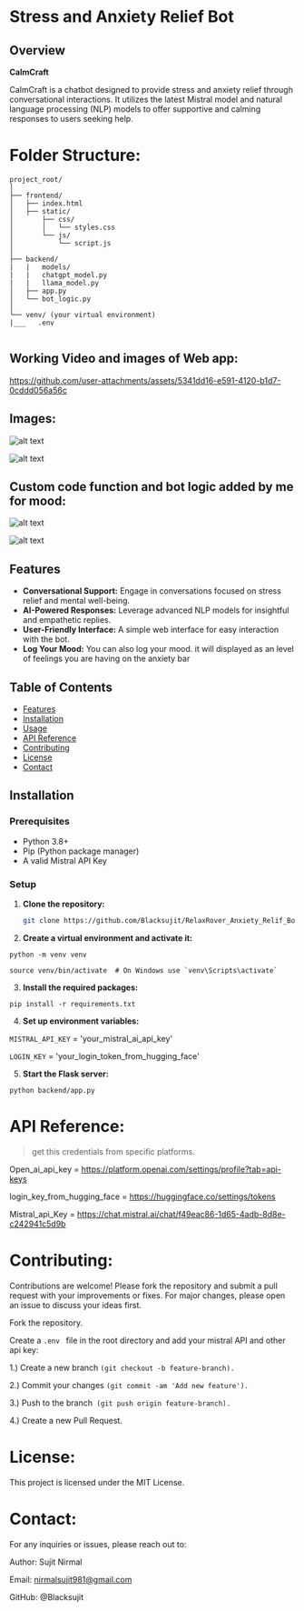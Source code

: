 # Stress and Anxiety Relief Bot

## Overview

**CalmCraft** 

CalmCraft is a chatbot designed to provide stress and anxiety relief through conversational interactions. It utilizes the latest Mistral model and natural language processing (NLP) models to offer supportive and calming responses to users seeking help.


# Folder Structure:

```
project_root/
│
├── frontend/
│   ├── index.html
│   ├── static/
│       ├── css/
│       │   └── styles.css
│       └── js/
│           └── script.js
│
├── backend/
|   |   models/
|   |   chatgpt_model.py
|   |   llama_model.py
│   ├── app.py
│   └── bot_logic.py
│
└── venv/ (your virtual environment)
|___   .env


```

## Working Video and images of Web app:



https://github.com/user-attachments/assets/5341dd16-e591-4120-b1d7-0cddd056a56c



## Images:

![alt text](image.png)


![alt text](image1.png)

## Custom code function and bot logic added by me for mood:


![alt text](code_block.png)



![alt text](botlogic.png)


## Features

- **Conversational Support:** Engage in conversations focused on stress relief and mental well-being.
- **AI-Powered Responses:** Leverage advanced NLP models for insightful and empathetic replies.
- **User-Friendly Interface:** A simple web interface for easy interaction with the bot.
- **Log Your Mood:** You can also log your mood. it will displayed as an level of feelings you are having on the anxiety bar 

## Table of Contents

- [Features](#features)
- [Installation](#installation)
- [Usage](#usage)
- [API Reference](#api-reference)
- [Contributing](#contributing)
- [License](#license)
- [Contact](#contact)

## Installation

### Prerequisites

- Python 3.8+
- Pip (Python package manager)
- A valid Mistral API Key 

### Setup

1. **Clone the repository:**

   ```bash
   git clone https://github.com/Blacksujit/RelaxRover_Anxiety_Relif_Bot
   ```

2. **Create a virtual environment and activate it:**


```
python -m venv venv
```

```
source venv/bin/activate  # On Windows use `venv\Scripts\activate`
```

3. **Install the required packages:**

```
pip install -r requirements.txt

```

4. **Set up environment variables:**

 
`MISTRAL_API_KEY` = 'your_mistral_ai_api_key'

`LOGIN_KEY` = 'your_login_token_from_hugging_face'


5. **Start the Flask server:**

```
python backend/app.py

```

# **API Reference**:

> get this credentials from specific platforms.

Open_ai_api_key = https://platform.openai.com/settings/profile?tab=api-keys

login_key_from_hugging_face = https://huggingface.co/settings/tokens

Mistral_api_Key = https://chat.mistral.ai/chat/f49eac86-1d65-4adb-8d8e-c242941c5d9b


# **Contributing**:

Contributions are welcome! Please fork the repository and submit a pull request with your improvements or fixes. For major changes, please open an issue to discuss your ideas first.

Fork the repository.

Create a `.env ` file in the root directory and add your mistral API and other api key:

1.) Create a new branch `(git checkout -b feature-branch).`

2.) Commit your changes `(git commit -am 'Add new feature').`

3.) Push to the branch` (git push origin feature-branch).`

4.) Create a new Pull Request.


# **License**:
This project is licensed under the MIT License.  

# **Contact**:

For any inquiries or issues, please reach out to:

Author: Sujit Nirmal

Email: nirmalsujit981@gmail.com

GitHub: @Blacksujit
